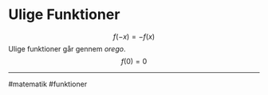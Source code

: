 # Ulige Funktioner
$$f(-x) = -f(x)$$
Ulige funktioner går gennem *orego*.
$$f(0) = 0$$


---
#matematik #funktioner